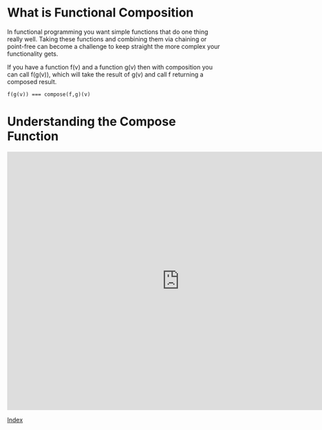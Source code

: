 # What is Functional Composition

In functional programming you want simple functions that do one thing really well. Taking these functions and combining them via chaining or point-free can become a challenge to keep straight the more complex your functionality gets.

If you have a function f(v) and a function g(v) then with composition you can call f(g(v)), which will take the result of g(v) and call f returning a composed result.

```
f(g(v)) === compose(f,g)(v)
```

# Understanding the Compose Function

<iframe width="800" height="600" frameborder="0" src="http://pythontutor.com/iframe-embed.html#code=const%20add%20%3D%20curry2%28%28a,b%29%20%3D%3E%20a%20%2B%20b%29%0Aconst%20tap%20%3D%20v%20%3D%3E%20%7B%0A%20%20console.log%28v%29%0A%20%20return%20v%0A%7D%0A%0Alet%20total%20%3D%20compose%28%0A%20%20add%2810%29,%0A%20%20tap,%0A%20%20add%285%29,%0A%20%20tap,%0A%20%20add%2822%29%0A%29%285%29%0A%0A%0A%0Afunction%20curry2%28fn%29%20%7B%20%0A%20%20return%20%28a%20,b%29%20%3D%3E%20!b%20%3F%20b%20%3D%3E%20fn%28a,b%29%20%3A%20fn%28a,b%29%20%0A%7D%0A%0Afunction%20compose%20%28...fns%29%20%7B%0A%20%20return%20v%20%3D%3E%20reduce%28%28a,%20v%29%20%3D%3E%20v%28a%29,%20v,%20fns.reverse%28%29%29%0A%7D%0A%0Afunction%20reduce%20%28reducer,%20initial,%20list%29%20%7B%0A%20%20let%20result%20%3D%20initial%0A%20%20list.forEach%28v%20%3D%3E%20result%20%3D%20reducer%28result,%20v%29%29%0A%20%20return%20result%0A%7D&codeDivHeight=400&codeDivWidth=350&cumulative=false&curInstr=0&heapPrimitives=false&origin=opt-frontend.js&py=js&rawInputLstJSON=%5B%5D&textReferences=false"> </iframe>


[Index](../)
